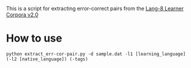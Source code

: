 This is a script for extracting error-correct pairs from the [Lang-8 Learner Corpora v2.0]()

# How to use
~~~
python extract_err-cor-pair.py -d sample.dat -l1 [learning_language] (-l2 [native_language]) (-tags)
~~~
